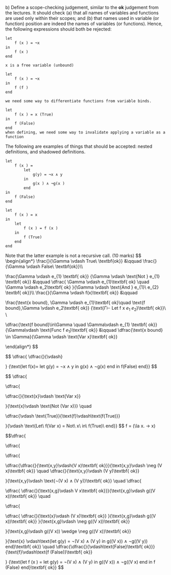 
b) Define a scope-checking judgement, similar to the **ok** judgement from the lectures. It should check (a) that all names of variables and functions are used only within their scopes; and (b) that names used in variable (or function) position are indeed the names of variables (or functions). Hence, the following expressions should both be rejected:  
```
let  
	f (x ) = ¬x  
in  
	f (x )  
end 

x is a free variable (unbound)
``` 
```
let  
	f (x ) = ¬x  
in  
	f (f )  
end

we need some way to differentiate functions from variable binds.
```  
```
let  
	f (x ) = x (True)  
in  
	f (False)  
end
when defining, we need some way to invalidate applying a variable as a function
```  
The following are examples of things that should be accepted: nested definitions, and shadowed definitions.  
```
let  
	f (x ) =  
		let  
			g(y) = ¬x ∧ y  
		in  
			g(x ) ∧ ¬g(x )  
		end  
in  
	f (False)  
end  
```
```
let  
	f (x ) = x  
in  
	let  
		f (x ) = f (x )  
	in  
		f (True)  
	end  
end 
``` 
Note that the latter example is not a recursive call. (10 marks)
$$
\begin{align*}
\frac{}{\Gamma \vdash True\ \textbf{ok}} &\qquad \frac{}{\Gamma \vdash False\ \textbf{ok}}\\\\



\frac{\Gamma \vdash e_{1} \textbf{ ok}}
{\Gamma \vdash \text{Not } e_{1} \textbf{ ok}}
&\qquad
\dfrac{
\Gamma \vdash e_{1}\textbf{ ok} \quad \Gamma \vdash e_2\textbf{ ok}
}{\Gamma \vdash \text{And } e_{1}\ e_{2} \textbf{ ok}}\\\\
\frac{}{\Gamma \vdash f(x)\textbf{ ok}}
&\qquad
 
\frac{\text{x bound}, \Gamma \vdash e_{1}\textbf{ ok}\quad \text{f bound},\Gamma \vdash e_2\textbf{ ok}}
{\text{$\Gamma\vdash$ Let f x $e_1$ $e_2$}\textbf{ ok}}\\ \\


\dfrac{\text{f bound}\in\Gamma \quad \Gamma\vdash e_{1} \textbf{ ok}}{\Gamma\vdash \text{Func f $e_1$}\textbf{ ok}} &\qquad
\dfrac{\text{x bound} \in \Gamma}{\Gamma \vdash \text{Var x}\textbf{ ok}}

\end{align*}
$$

$$
\dfrac{
\dfrac{}{\vdash}



}
{\text{let f(x)= let g(y) = $\neg$x $\wedge$ y in g(x) $\wedge$ $\neg$g(x) end in f(False) end}}
$$

$$
\dfrac{

\dfrac{

\dfrac{}{\text{x}\vdash \text{Var x}}

}{\text{x}\vdash \text{Not (Var x)}}
\quad

\dfrac{\vdash \text{True}}{\text{f}\vdash\text{f(True)}}

}{\vdash \text{Let\ f(Var x) = Not\ x\ in\ f(True)\ end}}
$$
f = (\\la x. -> x)

$$\dfrac{

\dfrac{

\dfrac{

\dfrac{\dfrac{}{\text{x,y}\vdash(V x)\textbf{ ok}}}{\text{x,y}\vdash \neg (V x)\textbf{ ok}}
\quad
\dfrac{}{\text{x,y}\vdash (V y)\textbf{ ok}}

}{\text{x,y}\vdash \text{$\neg$(V x) $\wedge$ (V y)}\textbf{ ok}} 
\quad
\dfrac{

\dfrac{
\dfrac{}{\text{x,g}\vdash V x\textbf{ ok}}}{\text{x,g}\vdash g((V x))\textbf{ ok}}
\quad

\dfrac{

\dfrac{
\dfrac{}{\text{x}\vdash (V x)\textbf{ ok}}
}{\text{x,g}\vdash g((V x))\textbf{ ok}}
}{\text{x,g}\vdash \neg g((V x))\textbf{ ok}}

}{\text{x,g}\vdash g((V x)) \wedge \neg g((V x))\textbf{ ok}}

}{\text{x} \vdash\text{let g(y) = $\neg$(V x) ∧ (V y) in g((V x)) ∧ $\neg$g((V y)) end}\textbf{ ok}}
\quad
\dfrac{\dfrac{}{\vdash\text{False}\textbf{ ok}}}{\text{f}\vdash\text{f (False)}\textbf{ ok}}

}
{\text{let  f (x ) =  let  g(y) = $\neg$(V x) ∧ (V y)  in  g((V x)) ∧ $\neg$g((V x)  end  in  f (False)  end}\textbf{ ok}}
$$ 
